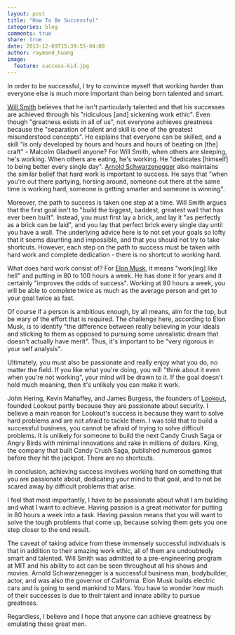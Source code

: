 ```yaml
---
layout: post
title: "How To Be Successful"
categories: blog
comments: true
share: true
date: 2013-12-09T15:39:55-04:00
author: raymond_huang
image:
  feature: success-kid.jpg
---
```


In order to be successful, I try to convince myself that working harder than everyone else is much more important than being born talented and smart.

[Will Smith] believes that he isn't particularly talented and that his successes are achieved through his "ridiculous [and] sickening work ethic". Even though "greatness exists in all of us", not everyone achieves greatness because the "separation of talent and skill is one of the greatest misunderstood concepts". He explains that everyone can be skilled, and a skill "is only developed by hours and hours and hours of beating on [the] craft" - Malcolm Gladwell anyone? For Will Smith, when others are sleeping, he's working. When others are eating, he's working. He "dedicates [himself] to being better every single day". [Arnold Schwarzenegger] also maintains the similar belief that hard work is important to success. He says that "when you're out there partying, horsing around, someone out there at the same time is working hard, someone is getting smarter and someone is winning".

Moreover, the path to success is taken one step at a time. Will Smith argues that the first goal isn't to "build the biggest, baddest, greatest wall that has ever been built". Instead, you must first lay a brick, and lay it "as perfectly as a brick can be laid", and you lay that perfect brick every single day until you have a wall. The underlying advice here is to not set your goals so lofty that it seems daunting and impossible, and that you should not try to take shortcuts. However, each step on the path to success must be taken with hard work and complete dedication - there is no shortcut to working hard. 

What does hard work consist of? For [Elon Musk], it means "work[ing] like hell" and putting in 80 to 100 hours a week. He has done it for years and it certainly "improves the odds of success". Working at 80 hours a week, you will be able to complete twice as much as the average person and get to your goal twice as fast.

Of course if a person is ambitious enough, by all means, aim for the top, but be wary of the effort that is required. The challenge here, according to Elon Musk, is to identify "the difference between really believing in your ideals and sticking to them as opposed to pursuing some unrealistic dream that doesn't actually have merit". Thus, it's important to be "very rigorous in your self analysis".

Ultimately, you must also be passionate and really enjoy what you do, no matter the field. If you like what you're doing, you will "think about it even when you're not working", your mind will be drawn to it. If the goal doesn't hold much meaning, then it's unlikely you can make it work.

John Hering, Kevin Mahaffey, and James Burgess, the founders of [Lookout](https://www.lookout.com/ "Lookout"), founded Lookout partly because they are passionate about security. I believe a main reason for Lookout's success is because they want to solve hard problems and are not afraid to tackle them. I was told that to build a successful business, you cannot be afraid of trying to solve difficult problems. It is unlikely for someone to build the next Candy Crush Saga or Angry Birds with minimal innovations and rake in millions of dollars. King, the company that built Candy Crush Saga, published numerous games before they hit the jackpot. There are no shortcuts.

In conclusion, achieving success involves working hard on something that you are passionate about, dedicating your mind to that goal, and to not be scared away by difficult problems that arise.

I feel that most importantly, I have to be passionate about what I am building and what I want to achieve. Having passion is a great motivator for putting in 80 hours a week into a task. Having passion means that you will want to solve the tough problems that come up, because solving them gets you one step closer to the end result.

The caveat of taking advice from these immensely successful individuals is that in addition to their amazing work ethic, all of them are undoubtedly smart and talented. Will Smith was admitted to a pre-engineering program at MIT and his ability to act can be seen throughout all his shows and movies. Arnold Schwarzenegger is a successful business man, bodybuilder, actor, and was also the governor of California. Elon Musk builds electric cars and is going to send mankind to Mars. You have to wonder how much of their successes is due to their talent and innate ability to pursue greatness.

Regardless, I believe and I hope that anyone can achieve greatness by emulating these great men.

[Will Smith]: http://www.youtube.com/watch?v=2k74r1aoMc0

[Arnold Schwarzenegger]: http://www.youtube.com/watch?v=vH0nP4NzS9M

[Elon Musk]: http://www.youtube.com/watch?v=GtaxU6DZvLs


